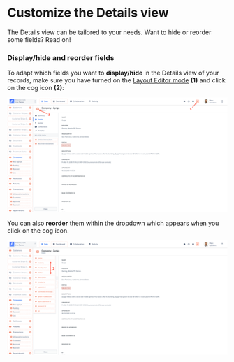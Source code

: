 # Customize the Details view

The Details view can be tailored to your needs. Want to hide or reorder some fields? Read on!

### Display/hide and reorder fields

To adapt which fields you want to **display/hide** in the Details view of your records, make sure you have turned on the [Layout Editor mode](./) **(1)** and click on the cog icon **(2)**:

![](<../../../.gitbook/assets/2019-06-28_16.21.10.png>)

You can also **reorder** them within the dropdown which appears when you click on the cog icon.

![](<../../../.gitbook/assets/2019-06-28_16.17.26.png>)
